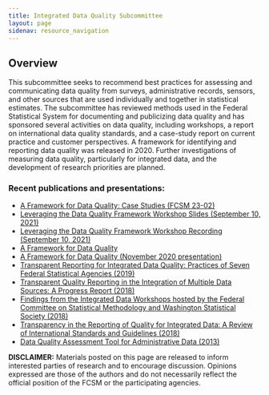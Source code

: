 ```yaml
---
title: Integrated Data Quality Subcommittee
layout: page
sidenav: resource_navigation
---
```


<h2 class="page-sub-title">Overview</h2>

<p>This subcommittee seeks to recommend best practices for assessing and communicating data quality from surveys, administrative records, sensors, and other sources that are used individually and together in statistical estimates. The subcommittee has reviewed methods used in the Federal Statistical System for documenting and publicizing data quality and has sponsored several activities on data quality, including workshops, a report on international data quality standards, and a case-study report on current practice and customer perspectives. A framework for identifying and reporting data quality was released in 2020. Further investigations of measuring data quality, particularly for integrated data, and the development of research priorities are planned.</p>

<h3 class="page-sub-heading">Recent publications and presentations:</h3>
<ul>
	<li><a href="{{ site.baseurl }}/assets/files/docs/FCSM.23.02_DQ_case_studies_FINAL.pdf">A Framework for Data Quality: Case Studies (FCSM 23-02)</a></li>
    <li><a href="{{site.baseurl}}/assets/files/docs/2021-09-10_Leveraging_the_Data_Quality_Framework_Workshop_Slides.pdf" target="_blank">Leveraging the Data Quality Framework Workshop Slides (September 10, 2021)</a></li>
    <li><a href="{{site.baseurl}}/assets/files/audio/Data_Quality_Framework.m4v" target="_blank">Leveraging the Data Quality Framework Workshop Recording (September 10, 2021)</a></li>
    <li><a href="{{site.baseurl}}/assets/files/docs/FCSM.20.04_A_Framework_for_Data_Quality.pdf" target="_blank">A Framework for Data Quality</a></li>
    <li><a href="{{site.baseurl}}/assets/files/docs/Framework-Data-Quality-November-2020-presentation.pdf" target="_blank">A Framework for Data Quality (November 2020 presentation)</a></li>
    <li><a href="{{site.baseurl}}/assets/files/docs/Transparent_Reporting_FCSM_19_01_092719.pdf" target="_blank">Transparent Reporting for Integrated Data Quality: Practices of Seven Federal Statistical Agencies (2019)</a></li>
    <li><a href="{{site.baseurl}}/assets/files/docs/Quality_Integrated_Data.pdf" target="_blank">Transparent Quality Reporting in the Integration of Multiple Data Sources: A Progress Report (2018)</a></li>
    <li><a href="{{site.baseurl}}/assets/files/docs/Workshop_Summary.pdf" target="_blank">Findings from the Integrated Data Workshops hosted by the Federal Committee on Statistical Methodology and Washington Statistical Society (2018)</a></li>
    <li><a href="https://mathematica.org/publications/transparency-in-the-reporting-of-quality-for-integrated-data-a-review-of-international-standards" target="_blank">Transparency in the Reporting of Quality for Integrated Data: A Review of International Standards and Guidelines (2018)</a></li>
    <li><a href="{{site.baseurl}}/assets/files/docs/DataQualityAssessmentTool.pdf" target="_blank">Data Quality Assessment Tool for Administrative Data (2013)</a></li>
</ul>

<p><b>DISCLAIMER:</b> Materials posted on this page are released to inform interested parties of research and to encourage discussion. Opinions expressed are those of the authors and do not necessarily reflect the official position of the FCSM or the participating agencies.</p>
